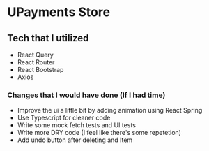 # UPayments Store 

## Tech that I utilized
- React Query
- React Router
- React Bootstrap
- Axios

### Changes that I would have done (If I had time)
- Improve the ui a little bit by adding animation using React Spring
- Use Typescript for cleaner code
- Write some mock fetch tests and UI tests
- Write more DRY code (I feel like there's some repetetion)
- Add undo button after deleting and Item
